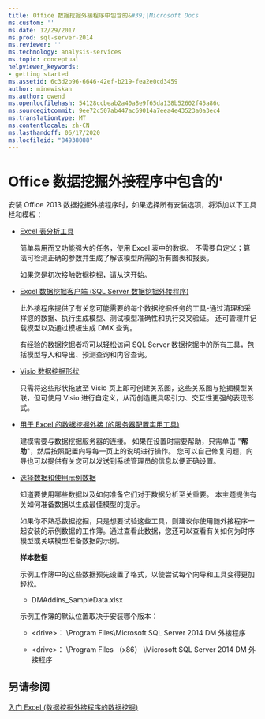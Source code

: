 ```yaml
---
title: Office 数据挖掘外接程序中包含的&#39;|Microsoft Docs
ms.custom: ''
ms.date: 12/29/2017
ms.prod: sql-server-2014
ms.reviewer: ''
ms.technology: analysis-services
ms.topic: conceptual
helpviewer_keywords:
- getting started
ms.assetid: 6c3d2b96-6646-42ef-b219-fea2e0cd3459
author: minewiskan
ms.author: owend
ms.openlocfilehash: 54128ccbeab2a40a8e9f65da138b52602f45a86c
ms.sourcegitcommit: 9ee72c507ab447ac69014a7eea4e43523a0a3ec4
ms.translationtype: MT
ms.contentlocale: zh-CN
ms.lasthandoff: 06/17/2020
ms.locfileid: "84938088"
---
```

# <a name="what39s-included-in-the-data-mining-add-ins-for-office"></a>Office 数据挖掘外接程序中包含的&#39;
  安装 Office 2013 数据挖掘外接程序时，如果选择所有安装选项，将添加以下工具栏和模板：  
  
-   [Excel 表分析工具](table-analysis-tools-for-excel.md)  
  
     简单易用而又功能强大的任务，使用 Excel 表中的数据。 不需要自定义；算法可检测正确的参数并生成了解该模型所需的所有图表和报表。  
  
     如果您是初次接触数据挖掘，请从这开始。  
  
-   [Excel 数据挖掘客户端 &#40;SQL Server 数据挖掘外接程序&#41;](data-mining-client-for-excel-sql-server-data-mining-add-ins.md)  
  
     此外接程序提供了有关您可能需要的每个数据挖掘任务的工具-通过清理和采样您的数据、执行生成模型、测试模型准确性和执行交叉验证。 还可管理并记载模型以及通过模板生成 DMX 查询。  
  
     有经验的数据挖掘者将可以轻松访问 SQL Server 数据挖掘中的所有工具，包括模型导入和导出、预测查询和内容查询。  
  
-   [Visio 数据挖掘形状](data-mining-shapes-for-visio.md)  
  
     只需将这些形状拖放至 Visio 页上即可创建关系图，这些关系图与挖掘模型关联，但可使用 Visio 进行自定义，从而创造更具吸引力、交互性更强的表现形式。  
  
-   [用于 Excel 的数据挖掘外接 &#40;的服务器配置实用工具&#41;](server-configuration-utility-data-mining-add-ins-for-excel.md)  
  
     建模需要与数据挖掘服务器的连接。 如果在设置时需要帮助，只需单击 "**帮助**"，然后按照配置向导每一页上的说明进行操作。 您可以自己修复问题，向导也可以提供有关您可以发送到系统管理员的信息以便正确设置。  
  
-   [选择数据和使用示例数据](choosing-data-for-data-mining.md)  
  
     知道要使用哪些数据以及如何准备它们对于数据分析至关重要。 本主题提供有关如何准备数据以生成最佳模型的提示。  
  
     如果你不熟悉数据挖掘，只是想要试验这些工具，则建议你使用随外接程序一起安装的示例数据的工作簿。通过查看此数据，您还可以查看有关如何为时序模型或关联模型准备数据的示例。  
  
     **样本数据**  
  
     示例工作簿中的这些数据预先设置了格式，以使尝试每个向导和工具变得更加轻松。  
  
    -   DMAddins_SampleData.xlsx  
  
     示例工作簿的默认位置取决于安装哪个版本：  
  
    -   \<drive>： \Program Files\Microsoft SQL Server 2014 DM 外接程序  
  
    -   \<drive>： \Program Files （x86） \Microsoft SQL Server 2014 DM 外接程序  
  
## <a name="see-also"></a>另请参阅  
 [入门 Excel &#40;数据挖掘外接程序的数据挖掘&#41;](getting-started-with-data-mining-data-mining-add-ins-for-excel.md)  
  
  
